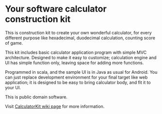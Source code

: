 # Your software calculator construction kit

This is construction kit to create your own wonderful calculator, for every different purpose like hexadecimal, duodecimal calculation, counting score of game.

This kit includes basic calculator application program with simple MVC architecture. Designed to make it easy to customize; calculation engine and UI has simple function only, leaving space for adding more functions.

Programmed in scala, and the sample UI is in Java as usual for Android.
You can just replace development environment for your final target like web application; it is designed to be easy to bring calculator body, and fit it to your UI.

This is public domain software.

Visit [CalculatorKit wiki page](https://github.com/nizumical/CalculatorKit/wiki) for more information.